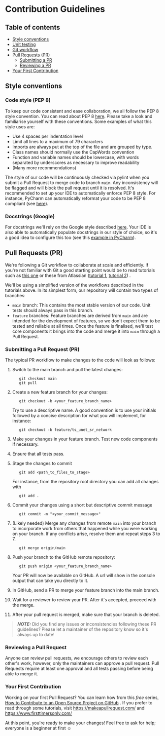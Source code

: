 # Contribution Guidelines

## Table of contents

- [Style conventions](#style-conventions)
- [Unit testing](#unit-testing)
- [Git workflow](#git-workflow)
- [Pull Requests (PR)](#pull-requests-(pr))
  - [Submitting a PR](#submitting-a-pull-request-pr)
  - [Reviewing a PR](#reviewing-a-pull-request)
- [Your First Contribution](#your-first-contribution)

## Style conventions

### Code style (PEP 8)

To keep our code consistent and ease collaboration, we all follow the PEP 8 style convention. You can read about PEP 8 [here](https://peps.python.org/pep-0008/). Please take a look and familiarise yourself with these conventions. Some examples of what this style uses are:
* Use 4 spaces per indentation level
* Limit all lines to a maximum of 79 characters
* Imports are always put at the top of the file and are grouped by type.
* Class names should normally use the CapWords convention
* Function and variable names should be lowercase, with words separated by underscores as necessary to improve readability
* (Many more recommendations)

The style of our code will be continuously checked via pylint when you submit a Pull Request to merge code to branch `main`. Any inconsistency will be flagged and will block the pull request until it is resolved. It's recommended to set up your IDE to automatically enforce  PEP 8 style. For instance, PyCharm can automatically reformat your code to be PEP 8 compliant (see [here](https://www.jetbrains.com/help/pycharm/reformat-and-rearrange-code.html)).

### Docstrings (Google)

For docstrings we'll rely on the Google style described [here](example_google_docstrings.py). Your IDE is also able to automatically populate docstrings in our style of choice, so it's a good idea to configure this too (see this [example in PyCharm](https://www.jetbrains.com/help/pycharm/settings-tools-python-integrated-tools.html)).

## Pull Requests (PR)

We're following a Git workflow to collaborate at scale and efficiently. If you're not familiar with Git a good starting
point would be to read tutorials such as [this one](https://nvie.com/posts/a-successful-git-branching-model/) or these
from
Atlassian ([tutorial 1](https://www.atlassian.com/git/tutorials/comparing-workflows#:~:text=A%20Git%20workflow%20is%20a,in%20how%20users%20manage%20changes.), [tutorial 2](https://www.atlassian.com/git/tutorials/comparing-workflows/gitflow-workflow))
.

We'll be using a simplified version of the workflows described in the tutorials above. In its simplest form, our
repository will contain two types of branches:

* `main` branch: This contains the most stable version of our code. Unit tests should always pass in this branch.
* `feature` branches: Feature branches are derived from `main` and are intended for the development of features, so we
  don't expect them to be tested and reliable at all times. Once the feature is finalised, we'll test core components it
  brings into the code and merge it into `main` through a Pull Request.

### Submitting a Pull Request (PR)

The typical PR workflow to make changes to the code will look as follows:

1. Switch to the main branch and pull the latest changes:
   ```shell
      git checkout main
      git pull
      ```

2. Create a new feature branch for your changes:
   ```shell
      git checkout -b <your_feature_branch_name>
      ```
      
   Try to use a descriptive name. A good convention is to use your initials followed by a concise description for what you will implement, for instance:
   ```shell
      git checkout -b feature/ts_unet_sr_network
      ```

3. Make your changes in your feature branch. Test new code components if necessary.

4. Ensure that all tests pass.

5. Stage the changes to commit
   ```shell
      git add <path_to_files_to_stage>
      ```
   For instance, from the repository root directory you can add all changes with
   ```shell
      git add .
      ```

6. Commit your changes using a short but descriptive commit message
   ```shell
      git commit -m "<your_commit_message>"
      ```

7. (Likely needed) Merge any changes from remote `main` into your branch to incorporate work from others that happened while you were working on your branch. If any conflicts arise, resolve them and repeat steps 3 to 7.
   ```shell
      git merge origin/main
      ```
      
8. Push your branch to the GitHub remote repository:
   ```shell
      git push origin <your_feature_branch_name>
      ```
      
   Your PR will now be available on GitHub. A url will show in the console output that can take you directly to it.
   
9. In GitHub, send a PR to merge your feature branch into the main branch.

10. Wait for a reviewer to review your PR. After it's accepted, proceed with the merge.

11. After your pull request is merged, make sure that your branch is deleted.

> **_NOTE:_** Did you find any issues or inconsistencies following these PR guidelines? Please let a maintainer of the repository know so it's always up to date!

### Reviewing a Pull Request

Anyone can review pull requests, we encourage others to review each other's work, however, only the maintainers can
approve a pull request. Pull Requests require at least one approval and all tests passing before being able to merge it.

### Your First Contribution

Working on your first Pull Request? You can learn how from this _free_
series, [How to Contribute to an Open Source Project on GitHub](https://app.egghead.io/playlists/how-to-contribute-to-an-open-source-project-on-github)
. If you prefer to read through some tutorials, visit <https://makeapullrequest.com/>
and <https://www.firsttimersonly.com/>

At this point, you're ready to make your changes! Feel free to ask for help; everyone is a beginner at first :relaxed: